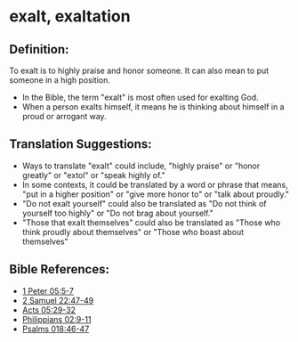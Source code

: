 # exalt, exaltation #

## Definition: ##

To exalt is to highly praise and honor someone. It can also mean to put someone in a high position.

* In the Bible, the term "exalt" is most often used for exalting God.
* When a person exalts himself, it means he is thinking about himself in a proud or arrogant way.

## Translation Suggestions: ##

* Ways to translate "exalt" could include, "highly praise" or "honor greatly" or "extol" or "speak highly of."
* In some contexts, it could be translated by a word or phrase that means, "put in a higher position" or "give more honor to" or "talk about proudly."
* "Do not exalt yourself" could also be translated as "Do not think of yourself too highly" or "Do not brag about yourself."
* "Those that exalt themselves" could also be translated as "Those who think proudly about themselves" or "Those who boast about themselves"



## Bible References: ##

* [1 Peter 05:5-7](en/tn/1pe/help/05/05)
* [2 Samuel 22:47-49](en/tn/2sa/help/22/47)
* [Acts 05:29-32](en/tn/act/help/05/29)
* [Philippians 02:9-11](en/tn/php/help/02/09)
* [Psalms 018:46-47](en/tn/psa/help/18/46)